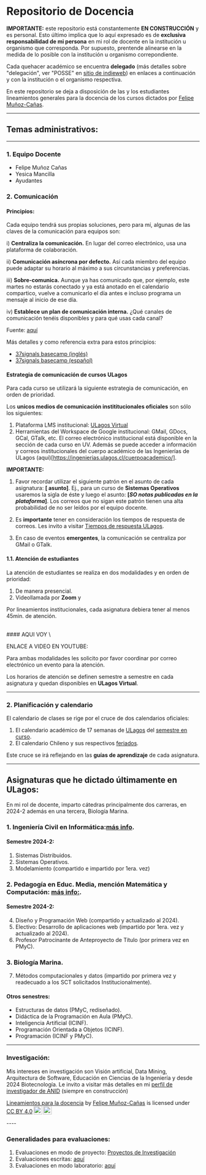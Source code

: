 # Repositorio de Docencia

**IMPORTANTE:** este repositorio está constantemente **EN CONSTRUCCIÓN** y es personal. Esto último implica que lo aquí expresado es de **exclusiva responsabilidad de mi persona** en mi rol de docente en la institución u organismo que corresponda. Por supuesto, prentende alinearse en la medida de lo posible con la institución u organismo correpondiente.

Cada quehacer académico se encuentra **delegado** (más detalles sobre "delegación", ver "POSSE" en [sitio de indieweb](https://indieweb.org/POSSE)) en enlaces a continuación y con la institución o el organismo respectiva.

En este repositorio se deja a disposición de las y los estudiantes lineamientos generales para la docencia de los cursos dictados por [Felipe Muñoz-Cañas](https://felipe-mc.link).

----
## Temas administrativos:
----
### 1. Equipo Docente

- Felipe Muñoz Cañas
- Yesica Mancilla
- Ayudantes


### 2. Comunicación

#### Principios:

Cada equipo tendrá sus propias soluciones, pero para mí, algunas de las claves de la comunicación para equipos son:

i) **Centraliza la comunicación.** En lugar del correo electrónico, usa una plataforma de colaboración.

ii) **Comunicación asíncrona por defecto.** Así cada miembro del equipo puede adaptar su horario al máximo a sus circunstancias y preferencias.

iii) **Sobre-comunica.** Aunque ya has comunicado que, por ejemplo, este martes no estarás conectado y ya está anotado en el calendario compartico, vuelve a comunicarlo el día antes e incluso programa un mensaje al inicio de ese día.

iv) **Establece un plan de comunicación interna.** ¿Qué canales de comunicación tenéis disponibles y para qué usas cada canal?

Fuente: [aquí](https://micro.blog/jeroensangers/12372424)

Más detalles y como referencia extra para estos principios: 
- [37signals basecamp (inglés)](https://basecamp.com/guides/how-we-communicate)
- [37signals basecamp (español)](https://basecamp-com.translate.goog/guides/how-we-communicate?_x_tr_sl=auto&_x_tr_tl=es&_x_tr_hl=es&_x_tr_pto=wapp)

#### Estrategia de comunicación de cursos ULagos

Para cada curso se utilizará la siguiente estrategia de comunicación, en orden de prioridad.

Los **unicos medios de comunicación instititucionales oficiales** son sólo los siguientes: 

1. Plataforma LMS institucional: [ULagos Virtual](https://www.ulagosvirtual.cl) 
2. Herramientas del Workspace de Google institucional: GMail, GDocs, GCal, GTalk, etc. El correo electrónico institucional está disponible en la sección de cada curso en UV. Además se puede acceder a información y correos institucionales del cuerpo académico de las Ingenierías de ULagos (aquí)[https://ingenierias.ulagos.cl/cuerpoacademico/].

**IMPORTANTE:**

1. Favor recordar utilizar el siguiente patrón en el asunto de cada asignatura: **\[<Curso> asunto\]**. Ej., para un curso de **Sistemas Operativos** usaremos la sigla de éste y luego el asunto: **\[_SO notas publicadas en la plataforma_\]**. Los correos que no sigan este patrón tienen una alta probabilidad de no ser leídos por el equipo docente.

2. Es **importante** tener en consideración los tiempos de respuesta de correos. Les invito a visitar [Tiempos de respuesta ULagos](https://felipe.micro.blog/emailulagos/).

3. En caso de eventos **emergentes**, la comunicación se centraliza por GMail o GTalk.

#### 1.1. Atención de estudiantes

La atención de estudiantes se realiza en dos modalidades y en orden de prioridad:

1. De manera presencial.
2. Videollamada por **Zoom** y

Por lineamientos institucionales, cada asignatura debiera tener al menos 45min. de atención. 

\
\#### AQUI VOY
\

ENLACE A VIDEO EN YOUTUBE:

Para ambas modalidades les solicito por favor coordinar por correo electrónico un evento para la atención. 

Los horarios de atención se definen semestre a semestre en cada asignatura y quedan disponibles en **ULagos Virtual**.

----
### 2. Planificación y calendario

El calendario de clases se rige por el cruce de dos calendarios oficiales:

1. El calendario académico de 17 semanas de [ULagos](https://www.ulagos.cl) del [semestre en curso](https://www.ulagos.cl/portal-del-estudiante/calendario-academico/).
2. El calendario Chileno y sus respectivos [feriados](https://www.feriados.cl).

Este cruce se irá reflejando en las **guías de aprendizaje** de cada asignatura.

----
## Asignaturas que he dictado últimamente en ULagos:

En mi rol de docente, imparto cátedras principalmente dos carreras, en 2024-2 además en una tercera, Biología Marina.

### 1. Ingeniería Civil en Informática:[más info](https://ingenierias.ulagos.cl/carreradepto/ingenieria-civil-en-informatica/).

#### Semestre 2024-2:
1. Sistemas Distribuidos.
2. Sistemas Operativos.
3. Modelamiento (compartido e impartido por 1era. vez)

### 2. Pedagogía en Educ. Media, mención Matemática y Computación: [más info:](https://pmyc.ulagos.cl). 

#### Semestre 2024-2:

4. Diseño y Programación Web (compartido y actualizado al 2024). 
5. Electivo: Desarrollo de aplicaciones web (impartido por 1era. vez y actualizado al 2024).
6. Profesor Patrocinante de Anteproyecto de Título (por primera vez en PMyC).

### 3. Biología Marina.

7. Métodos computacionales y datos (impartido por primera vez y readecuado a los SCT solicitados Institucionalmente).

#### Otros senestres:
- Estructuras de datos (PMyC, rediseñado).
- Didáctica de la Programación en Aula (PMyC).
- Inteligencia Artificial (ICINF).
- Programación Orientada a Objetos (ICINF).
- Programación (ICINF y PMyC).

----
### Investigación:

Mis intereses en investigación son Visión artificial, Data Mining, Arquitectura de Software, Educación en Ciencias de la Ingeniería y desde 2024 Biotecnología. Le invito a visitar más detalles en mi [perfil de investigador de ANID](https://investigadores.anid.cl/es/people/48971-Felipe_Muoz) (siempre en construcción)



<p xmlns:cc="http://creativecommons.org/ns#" xmlns:dct="http://purl.org/dc/terms/"><a property="dct:title" rel="cc:attributionURL" href="https://github.com/femunoz/clases">Lineamientos para la docencia</a> by <a rel="cc:attributionURL dct:creator" property="cc:attributionName" href="https://felipe.micro.blog/about">Felipe Muñoz-Cañas</a> is licensed under <a href="https://creativecommons.org/licenses/by/4.0/?ref=chooser-v1" target="_blank" rel="license noopener noreferrer" style="display:inline-block;">CC BY 4.0<img style="height:22px!important;margin-left:3px;vertical-align:text-bottom;" src="https://mirrors.creativecommons.org/presskit/icons/cc.svg?ref=chooser-v1" alt=""><img style="height:22px!important;margin-left:3px;vertical-align:text-bottom;" src="https://mirrors.creativecommons.org/presskit/icons/by.svg?ref=chooser-v1" alt=""></a></p>
----

### Generalidades para evaluaciones:

1. Evaluaciones en modo de proyecto: [Proyectos de Investigación](https://github.com/femunoz/clases/blob/a1e3bb3bdd1a0c80b60c54723df4e519a9d77c46/reglas_varias/Investigacio%CC%81n%20-%20Lineamientos%20generales.pdf)
2. Evaluaciones escritas: [aquí](https://github.com/femunoz/clases/blob/a1e3bb3bdd1a0c80b60c54723df4e519a9d77c46/reglas_varias/Instrucciones%20generales%20-%20Ev.%20escritas..md)
3. Evaluaciones en modo laboratorio: [aquí](https://github.com/femunoz/clases/blob/a1e3bb3bdd1a0c80b60c54723df4e519a9d77c46/reglas_varias/Instrucciones%20generales%20-%20Ev.%20laboratorio.md)

